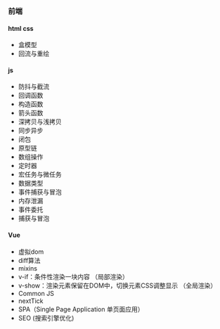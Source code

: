 ### 前端

#### html css
- 盒模型
- 回流与重绘

#### js
- 防抖与截流
- 回调函数
- 构造函数
- 箭头函数
- 深拷贝与浅拷贝
- 同步异步
- 闭包
- 原型链
- 数组操作
- 定时器
- 宏任务与微任务
- 数据类型
- 事件捕获与冒泡
- 内存泄漏
- 事件委托
- 捕获与冒泡

#### Vue
- 虚拟dom
- diff算法
- mixins
- v-if：条件性渲染一块内容 （局部渲染）
- v-show：渲染元素保留在DOM中，切换元素CSS调整显示 （全局渲染）
- Common JS
- nextTick
- SPA（Single Page Application 单页面应用）
- SEO (搜索引擎优化)